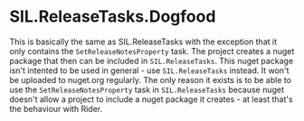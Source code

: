 # SIL.ReleaseTasks.Dogfood

This is basically the same as SIL.ReleaseTasks with the exception that it only contains the
`SetReleaseNotesProperty` task. The project creates a nuget package that then can be included
in `SIL.ReleaseTasks`. This nuget package isn't intented to be used in general - use
`SIL.ReleaseTasks` instead. It won't be uploaded to nuget.org regularly. The only reason it
exists is to be able to use the `SetReleaseNotesProperty` task in `SIL.ReleaseTasks`
because nuget doesn't allow a project to include a nuget package it creates - at least that's
the behaviour with Rider.